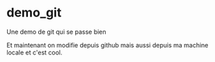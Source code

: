 demo_git
========

Une demo de git qui se passe bien

Et maintenant on modifie depuis github
mais aussi depuis ma machine locale et c'est cool.
